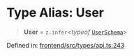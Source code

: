 # Type Alias: User

> **User** = `z.infer`\<*typeof* [`UserSchema`](../variables/UserSchema.md)\>

Defined in: [frontend/src/types/api.ts:243](https://github.com/lsendel/sass/blob/ca8b2b87627589617e0de57047e1f50d53e78078/frontend/src/types/api.ts#L243)
